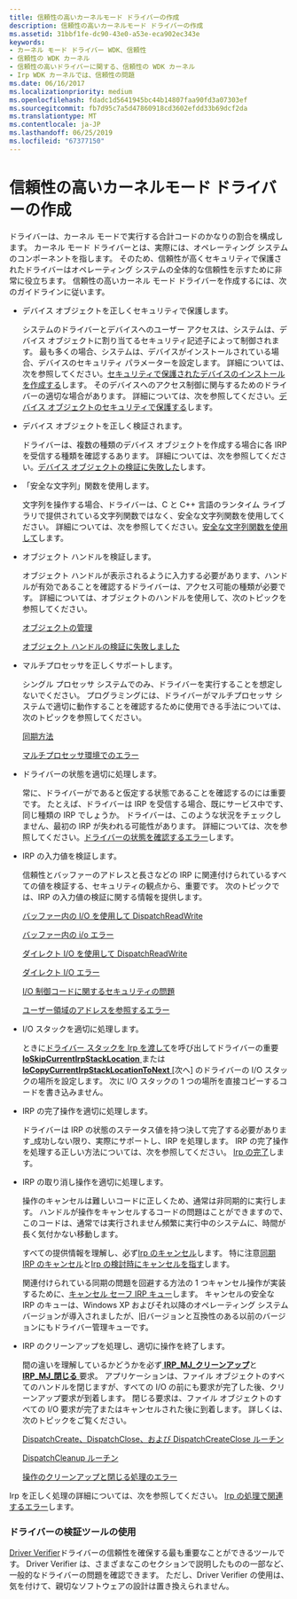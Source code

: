```yaml
---
title: 信頼性の高いカーネルモード ドライバーの作成
description: 信頼性の高いカーネルモード ドライバーの作成
ms.assetid: 31bbf1fe-dc90-43e0-a53e-eca902ec343e
keywords:
- カーネル モード ドライバー WDK、信頼性
- 信頼性の WDK カーネル
- 信頼性の高いドライバーに関する、信頼性の WDK カーネル
- Irp WDK カーネルでは、信頼性の問題
ms.date: 06/16/2017
ms.localizationpriority: medium
ms.openlocfilehash: fdadc1d5641945bc44b14807faa90fd3a07303ef
ms.sourcegitcommit: fb7d95c7a5d47860918cd3602efdd33b69dcf2da
ms.translationtype: MT
ms.contentlocale: ja-JP
ms.lasthandoff: 06/25/2019
ms.locfileid: "67377150"
---
```

# <a name="creating-reliable-kernel-mode-drivers"></a>信頼性の高いカーネルモード ドライバーの作成





ドライバーは、カーネル モードで実行する合計コードのかなりの割合を構成します。 カーネル モード ドライバーとは、実際には、オペレーティング システムのコンポーネントを指します。 そのため、信頼性が高くセキュリティで保護されたドライバーはオペレーティング システムの全体的な信頼性を示すために非常に役立ちます。 信頼性の高いカーネル モード ドライバーを作成するには、次のガイドラインに従います。

-   デバイス オブジェクトを正しくセキュリティで保護します。

    システムのドライバーとデバイスへのユーザー アクセスは、システムは、デバイス オブジェクトに割り当てるセキュリティ記述子によって制御されます。 最も多くの場合、システムは、デバイスがインストールされている場合、デバイスのセキュリティ パラメーターを設定します。 詳細については、次を参照してください。[セキュリティで保護されたデバイスのインストールを作成する](https://docs.microsoft.com/windows-hardware/drivers/install/creating-secure-device-installations)します。 そのデバイスへのアクセス制御に関与するためのドライバーの適切な場合があります。 詳細については、次を参照してください。[デバイス オブジェクトのセキュリティで保護する](securing-device-objects.md)します。

-   デバイス オブジェクトを正しく検証されます。

    ドライバーは、複数の種類のデバイス オブジェクトを作成する場合に各 IRP を受信する種類を確認するあります。 詳細については、次を参照してください。[デバイス オブジェクトの検証に失敗した](failure-to-validate-device-objects.md)します。

-   「安全な文字列」関数を使用します。

    文字列を操作する場合、ドライバーは、C と C++ 言語のランタイム ライブラリで提供されている文字列関数ではなく、安全な文字列関数を使用してください。 詳細については、次を参照してください。[安全な文字列関数を使用して](using-safe-string-functions.md)します。

-   オブジェクト ハンドルを検証します。

    オブジェクト ハンドルが表示されるように入力する必要があります、ハンドルが有効であることを確認するドライバーは、アクセス可能の種類が必要です。 詳細については、オブジェクトのハンドルを使用して、次のトピックを参照してください。

    [オブジェクトの管理](managing-kernel-objects.md)

    [オブジェクト ハンドルの検証に失敗しました](failure-to-validate-object-handles.md)

-   マルチプロセッサを正しくサポートします。

    シングル プロセッサ システムでのみ、ドライバーを実行することを想定しないでください。 プログラミングには、ドライバーがマルチプロセッサ システムで適切に動作することを確認するために使用できる手法については、次のトピックを参照してください。

    [同期方法](synchronization-techniques.md)

    [マルチプロセッサ環境でのエラー](errors-in-a-multiprocessor-environment.md)

-   ドライバーの状態を適切に処理します。

    常に、ドライバーがであると仮定する状態であることを確認するのには重要です。 たとえば、ドライバーは IRP を受信する場合、既にサービス中です、同じ種類の IRP でしょうか。 ドライバーは、このような状況をチェックしません、最初の IRP が失われる可能性があります。 詳細については、次を参照してください。[ドライバーの状態を確認するエラー](failure-to-check-a-driver-s-state.md)します。

-   IRP の入力値を検証します。

    信頼性とバッファーのアドレスと長さなどの IRP に関連付けられているすべての値を検証する、セキュリティの観点から、重要です。 次のトピックでは、IRP の入力値の検証に関する情報を提供します。

    [バッファー内の I/O を使用して DispatchReadWrite](dispatchreadwrite-using-buffered-i-o.md)

    [バッファー内の i/o エラー](errors-in-buffered-i-o.md)

    [ダイレクト I/O を使用して DispatchReadWrite](dispatchreadwrite-using-direct-i-o.md)

    [ダイレクト I/O エラー](errors-in-direct-i-o.md)

    [I/O 制御コードに関するセキュリティの問題](security-issues-for-i-o-control-codes.md)

    [ユーザー領域のアドレスを参照するエラー](errors-in-referencing-user-space-addresses.md)

-   I/O スタックを適切に処理します。

    ときに[ドライバー スタックを Irp を渡して](passing-irps-down-the-driver-stack.md)を呼び出してドライバーの重要[ **IoSkipCurrentIrpStackLocation** ](https://docs.microsoft.com/windows-hardware/drivers/kernel/mm-bad-pointer)または[ **IoCopyCurrentIrpStackLocationToNext** ](https://docs.microsoft.com/windows-hardware/drivers/ddi/content/wdm/nf-wdm-iocopycurrentirpstacklocationtonext) [次へ] のドライバーの I/O スタックの場所を設定します。 次に I/O スタックの 1 つの場所を直接コピーするコードを書き込みません。

-   IRP の完了操作を適切に処理します。

    ドライバーは IRP の状態のステータス値を持つ決して完了する必要があります\_成功しない限り、実際にサポートし、IRP を処理します。 IRP の完了操作を処理する正しい方法については、次を参照してください。 [Irp の完了](completing-irps.md)します。

-   IRP の取り消し操作を適切に処理します。

    操作のキャンセルは難しいコードに正しくため、通常は非同期的に実行します。 ハンドルが操作をキャンセルするコードの問題はことができますので、このコードは、通常では実行されません頻繁に実行中のシステムに、時間が長く気付かない移動します。

    すべての提供情報を理解し、必ず[Irp のキャンセル](canceling-irps.md)します。 特に注意[同期 IRP のキャンセル](synchronizing-irp-cancellation.md)と[Irp の検討時にキャンセルを指す](points-to-consider-when-canceling-irps.md)します。

    関連付けられている同期の問題を回避する方法の 1 つキャンセル操作が実装するために、[キャンセル セーフ IRP キュー](cancel-safe-irp-queues.md)します。 キャンセルの安全な IRP のキューは、Windows XP およびそれ以降のオペレーティング システム バージョンが導入されましたが、旧バージョンと互換性のある以前のバージョンにもドライバー管理キューです。

-   IRP のクリーンアップを処理し、適切に操作を終了します。

    間の違いを理解しているかどうかを必ず[ **IRP\_MJ\_クリーンアップ**](https://docs.microsoft.com/windows-hardware/drivers/kernel/irp-mj-cleanup)と[ **IRP\_MJ\_閉じる** ](https://docs.microsoft.com/windows-hardware/drivers/kernel/irp-mj-close)要求。 アプリケーションは、ファイル オブジェクトのすべてのハンドルを閉じますが、すべての I/O の前にも要求が完了した後、クリーンアップ要求が到着します。 閉じる要求は、ファイル オブジェクトのすべての I/O 要求が完了またはキャンセルされた後に到着します。 詳しくは、次のトピックをご覧ください。

    [DispatchCreate、DispatchClose、および DispatchCreateClose ルーチン](dispatchcreate--dispatchclose--and-dispatchcreateclose-routines.md)

    [DispatchCleanup ルーチン](dispatchcleanup-routines.md)

    [操作のクリーンアップと閉じる処理のエラー](errors-in-handling-cleanup-and-close-operations.md)

Irp を正しく処理の詳細については、次を参照してください。 [Irp の処理で関連するエラー](additional-errors-in-handling-irps.md)します。

### <a name="using-driver-verifier"></a>ドライバーの検証ツールの使用

[Driver Verifier](https://docs.microsoft.com/windows-hardware/drivers/devtest/driver-verifier)ドライバーの信頼性を確保する最も重要なことができるツールです。 Driver Verifier は、さまざまなこのセクションで説明したものの一部など、一般的なドライバーの問題を確認できます。 ただし、Driver Verifier の使用は、気を付けて、親切なソフトウェアの設計は置き換えられません。

 

 




